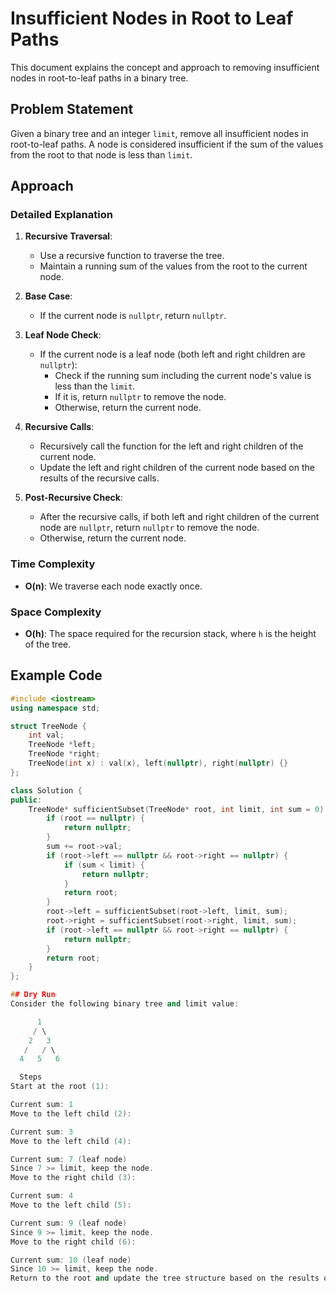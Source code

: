 # Insufficient Nodes in Root to Leaf Paths

This document explains the concept and approach to removing insufficient nodes in root-to-leaf paths in a binary tree.

## Problem Statement

Given a binary tree and an integer `limit`, remove all insufficient nodes in root-to-leaf paths. A node is considered insufficient if the sum of the values from the root to that node is less than `limit`.

## Approach

### Detailed Explanation

1. **Recursive Traversal**:
   - Use a recursive function to traverse the tree.
   - Maintain a running sum of the values from the root to the current node.

2. **Base Case**:
   - If the current node is `nullptr`, return `nullptr`.

3. **Leaf Node Check**:
   - If the current node is a leaf node (both left and right children are `nullptr`):
     - Check if the running sum including the current node's value is less than the `limit`.
     - If it is, return `nullptr` to remove the node.
     - Otherwise, return the current node.

4. **Recursive Calls**:
   - Recursively call the function for the left and right children of the current node.
   - Update the left and right children of the current node based on the results of the recursive calls.

5. **Post-Recursive Check**:
   - After the recursive calls, if both left and right children of the current node are `nullptr`, return `nullptr` to remove the node.
   - Otherwise, return the current node.

### Time Complexity

- **O(n)**: We traverse each node exactly once.

### Space Complexity

- **O(h)**: The space required for the recursion stack, where `h` is the height of the tree.

## Example Code

```cpp
#include <iostream>
using namespace std;

struct TreeNode {
    int val;
    TreeNode *left;
    TreeNode *right;
    TreeNode(int x) : val(x), left(nullptr), right(nullptr) {}
};

class Solution {
public:
    TreeNode* sufficientSubset(TreeNode* root, int limit, int sum = 0) {
        if (root == nullptr) {
            return nullptr;
        }
        sum += root->val;
        if (root->left == nullptr && root->right == nullptr) {
            if (sum < limit) {
                return nullptr;
            }
            return root;
        }
        root->left = sufficientSubset(root->left, limit, sum);
        root->right = sufficientSubset(root->right, limit, sum);
        if (root->left == nullptr && root->right == nullptr) {
            return nullptr;
        }
        return root;
    }
};

## Dry Run
Consider the following binary tree and limit value:

      1
     / \
    2   3
   /   / \
  4   5   6

  Steps
Start at the root (1):

Current sum: 1
Move to the left child (2):

Current sum: 3
Move to the left child (4):

Current sum: 7 (leaf node)
Since 7 >= limit, keep the node.
Move to the right child (3):

Current sum: 4
Move to the left child (5):

Current sum: 9 (leaf node)
Since 9 >= limit, keep the node.
Move to the right child (6):

Current sum: 10 (leaf node)
Since 10 >= limit, keep the node.
Return to the root and update the tree structure based on the results of the recursive calls.